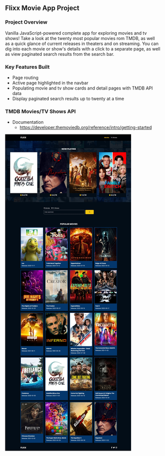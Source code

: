 ## Flixx Movie App Project

### Project Overview

Vanilla JavaScript-powered complete app for exploring movies and tv shows! Take a look at the twenty most popular movies rom TMDB, as well as a quick glance of current releases in theaters and on streaming. You can dig into each movie or show's details with a click to a separate page, as well as view paginated search results from the search bar.

### Key Features Built

- Page routing
- Active page highlighted in the navbar
- Populating movie and tv show cards and detail pages with TMDB API data
- Display paginated search results up to twenty at a time

### TMDB Movies/TV Shows API

- Documentation
  - https://developer.themoviedb.org/reference/intro/getting-started

!["HomePage"](HomePage.jpeg)

